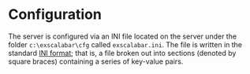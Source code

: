 # Configuration
The server is configured via an INI file located on the server under the folder ``c:\exscalabar\cfg`` called ``exscalabar.ini``.  The file is written in the standard [INI format](https://en.wikipedia.org/wiki/INI_file); that is, a file broken out into sections (denoted by square braces) containing a series of key-value pairs.  

